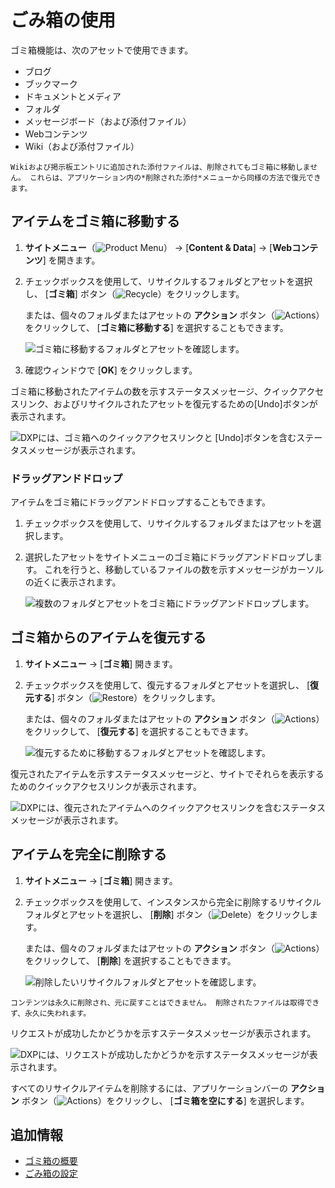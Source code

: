 # ごみ箱の使用

ゴミ箱機能は、次のアセットで使用できます。

  - ブログ
  - ブックマーク
  - ドキュメントとメディア
  - フォルダ
  - メッセージボード（および添付ファイル）
  - Webコンテンツ
  - Wiki（および添付ファイル）

<!-- end list -->

```{note}
Wikiおよび掲示板エントリに追加された添付ファイルは、削除されてもゴミ箱に移動しません。 これらは、アプリケーション内の*削除された添付*メニューから同様の方法で復元できます。
```

<a name="moving-items-to-the-recycle-bin" />

## アイテムをゴミ箱に移動する

1. **サイトメニュー**（![Product Menu](../../images/icon-product-menu.png)） → [**Content & Data**] → [**Webコンテンツ**] を開きます。

2.  チェックボックスを使用して、リサイクルするフォルダとアセットを選択し、 [**ゴミ箱**] ボタン（![Recycle](../../images/icon-app-trash.png)）をクリックします。

    または、個々のフォルダまたはアセットの **アクション** ボタン（![Actions](../../images/icon-actions.png)）をクリックして、 [**ゴミ箱に移動する**] を選択することもできます。

    ![ゴミ箱に移動するフォルダとアセットを確認します。](./using-the-recycle-bin/images/02.png)

3.  確認ウィンドウで [**OK**] をクリックします。

ゴミ箱に移動されたアイテムの数を示すステータスメッセージ、クイックアクセスリンク、およびリサイクルされたアセットを復元するための[Undo]ボタンが表示されます。

![DXPには、ゴミ箱へのクイックアクセスリンクと [Undo]ボタンを含むステータスメッセージが表示されます。 ](./using-the-recycle-bin/images/03.png)

<a name="drag-and-drop" />

### ドラッグアンドドロップ

アイテムをゴミ箱にドラッグアンドドロップすることもできます。

1.  チェックボックスを使用して、リサイクルするフォルダまたはアセットを選択します。

2.  選択したアセットをサイトメニューのゴミ箱にドラッグアンドドロップします。 これを行うと、移動しているファイルの数を示すメッセージがカーソルの近くに表示されます。

    ![複数のフォルダとアセットをゴミ箱にドラッグアンドドロップします。](./using-the-recycle-bin/images/04.png)

<a name="restoring-items-from-the-recycle-bin" />

## ゴミ箱からのアイテムを復元する

1. **サイトメニュー** → [**ゴミ箱**] 開きます。

2.  チェックボックスを使用して、復元するフォルダとアセットを選択し、 [**復元する**] ボタン（![Restore](../../images/icon-restore.png)）をクリックします。

    または、個々のフォルダまたはアセットの **アクション** ボタン（![Actions](../../images/icon-actions.png)）をクリックして、 [**復元する**] を選択することもできます。

    ![復元するために移動するフォルダとアセットを確認します。](./using-the-recycle-bin/images/05.png)

復元されたアイテムを示すステータスメッセージと、サイトでそれらを表示するためのクイックアクセスリンクが表示されます。

![DXPには、復元されたアイテムへのクイックアクセスリンクを含むステータスメッセージが表示されます。](./using-the-recycle-bin/images/06.png)

<a name="deleting-items-permanently" />

## アイテムを完全に削除する

1. **サイトメニュー** → [**ゴミ箱**] 開きます。

2.  チェックボックスを使用して、インスタンスから完全に削除するリサイクルフォルダとアセットを選択し、 [**削除**] ボタン（![Delete](../../images/icon-delete.png)）をクリックします。

    または、個々のフォルダまたはアセットの **アクション** ボタン（![Actions](../../images/icon-actions.png)）をクリックして、 [**削除**] を選択することもできます。

    ![削除したいリサイクルフォルダとアセットを確認します。](./using-the-recycle-bin/images/07.png)

<!-- end list -->

```{important}
コンテンツは永久に削除され、元に戻すことはできません。 削除されたファイルは取得できず、永久に失われます。
```

リクエストが成功したかどうかを示すステータスメッセージが表示されます。

![DXPには、リクエストが成功したかどうかを示すステータスメッセージが表示されます。](./using-the-recycle-bin/images/08.png)

すべてのリサイクルアイテムを削除するには、アプリケーションバーの **アクション** ボタン（![Actions](../../images/icon-actions.png)）をクリックし、 [**ゴミ箱を空にする**] を選択します。

<a name="additional-information" />

## 追加情報

  - [ゴミ箱の概要](./recycle-bin-overview.md)
  - [ごみ箱の設定](./configuring-the-recycle-bin.md)
